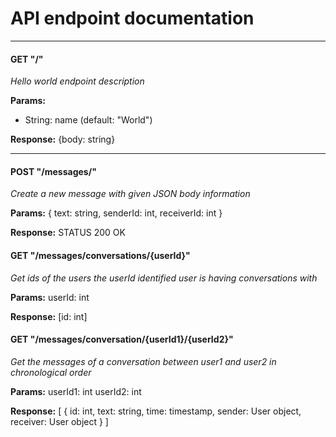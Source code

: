 # API endpoint documentation
---
#### GET "/"
  *Hello world endpoint description*
  
  **Params:**
  - String: name (default: "World")

  **Response:**
  {body: string}

  ---

#### POST "/messages/"
  *Create a new message with given JSON body information*
  
  **Params:**
  {
  text: string,
  senderId: int,
  receiverId: int
  }

  **Response:**
  STATUS 200 OK

#### GET "/messages/conversations/{userId}"
  *Get ids of the users the userId identified user is having conversations with*
  
  **Params:**
  userId: int

  **Response:**
  [id: int]

#### GET "/messages/conversation/{userId1}/{userId2}"
  *Get the messages of a conversation between user1 and user2 in chronological order*
  
  **Params:**
  userId1: int
  userId2: int

  **Response:**
  [
    {
      id: int,
      text: string,
      time: timestamp,
      sender: User object,
      receiver: User object
    }
  ]




